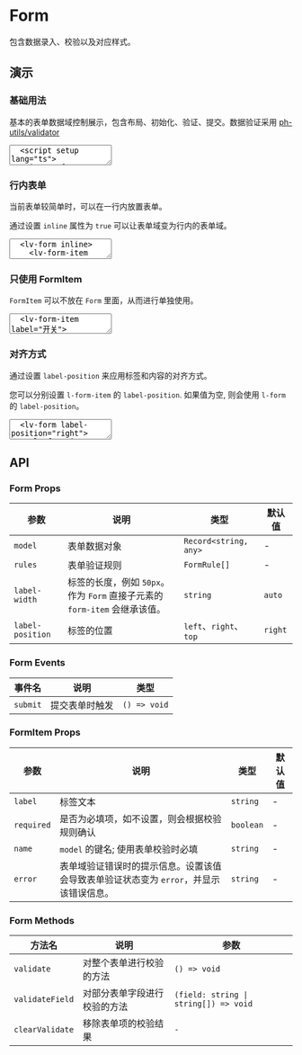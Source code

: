 # Form

包含数据录入、校验以及对应样式。

## 演示

<script setup lang="ts">
  import { reactive, watch, ref, computed } from 'vue'
  import { FormItem, Input, Form, Button, useFormReset } from '../../src'
  import RadioGroup from '../../src/components/radio/RadioGroup.vue'
  import Radio from '../../src/components/radio/Radio.vue'

  const formAlign = ref('right')
  const formItemAlign = ref('null')

  const itemAlign = computed(() => {
    return formItemAlign.value === 'null' ? null : formItemAlign.value
  })

  const { formFields, resetFields } = useFormReset({
    username: '',
    password: ''
  })

  const rules = [
    {
      key: 'username',
      rules: ['required'],
      message: '用户名不能为空'
    },
    {
      key: 'password',
      rules: [/^(?=.*[0-9])(?=.*[a-zA-Z])([a-zA-Z0-9]{6,15})$/],
      message: '密码为6~15位字母+数字'
    }
  ]

  function handleReset() {
    resetFields()
  }
</script>

### 基础用法

基本的表单数据域控制展示，包含布局、初始化、验证、提交。数据验证采用 [ph-utils/validator](https://gitee.com/towardly/ph/wikis/utils/validator)

<ClientOnly>
  <CodePreview>
  <textarea lang="vue">
  <script setup lang="ts">
    import { reactive, watch, ref } from 'vue'
    import { useFormReset } from 'litos-ui-vue'
    const { formFields, resetFields } = useFormReset({
      username: '',
      password: ''
    })
    const rules = [
      {
        key: 'username',
        rules: ['required'],
        message: '用户名不能为空'
      },
      {
        key: 'password',
        rules: [/^(?=.*[0-9])(?=.*[a-zA-Z])([a-zA-Z0-9]{6,15})$/],
        message: '密码为6~15位字母+数字'
      }
    ]
    function handleReset() {
      resetFields()
    }
  </script>
  <template>
    <lv-form :model="formFields" :rules="rules" >
      <lv-form-item label="用户名" required name="username" >
        <lv-input placeholder="请输入用户名" v-model="formFields.username"></lv-input>
      </lv-form-item>
      <lv-form-item label="密码" required name="password">
        <lv-input placeholder="请输入密码" v-model="formFields.password"></lv-input>
      </lv-form-item>
      <lv-form-item label="">
        <lv-button html-type="submit">提交</lv-button>
        <lv-button type="normal" @click="handleReset">重置</lv-button>
      </lv-form-item>
    </lv-form>
  </template>
  </textarea>
  <template #preview>
    <Form :model="formFields" :rules="rules">
      <FormItem label="用户名" name="username">
        <Input placeholder="请输入用户名" v-model="formFields.username"></Input>
      </FormItem>
      <FormItem label="密码" required name="password">
        <Input placeholder="请输入密码" v-model="formFields.password"></Input>
      </FormItem>
      <FormItem label="">
        <Button html-type="submit">提交</Button>
        <Button type="normal" @click="handleReset">重置</Button>
      </FormItem>
    </Form>
  </template>
  </CodePreview>
</ClientOnly>

### 行内表单

当前表单较简单时，可以在一行内放置表单。

通过设置 `inline` 属性为 `true` 可以让表单域变为行内的表单域。

<ClientOnly>
  <CodePreview>
  <textarea lang="vue-html">
  <lv-form inline>
    <lv-form-item label="用户名" required name="username">
      <lv-input placeholder="请输入用户名"></lv-input>
    </lv-form-item>
    <lv-form-item label="密码" required name="password">
      <lv-input placeholder="请输入密码"></lv-input>
    </lv-form-item>
    <lv-form-item>
      <lv-button html-type="submit">提交</lv-button>
    </lv-form-item>
  </lv-form>
  </textarea>
  <template #preview>
    <Form inline>
      <FormItem label="用户名" name="username">
        <Input placeholder="请输入用户名"></Input>
      </FormItem>
      <FormItem label="密码" name="password">
        <Input placeholder="请输入密码"></Input>
      </FormItem>
      <FormItem label="用户名" name="username">
        <Input placeholder="请输入用户名"></Input>
      </FormItem>
      <FormItem label="密码" name="password">
        <Input placeholder="请输入密码"></Input>
      </FormItem>
      <FormItem>
        <Button html-type="submit">提交</Button>
      </FormItem>
    </Form>
  </template>
  </CodePreview>
</ClientOnly>

### 只使用 FormItem

`FormItem` 可以不放在 `Form` 里面，从而进行单独使用。

<ClientOnly>
  <CodePreview>
  <textarea lang="vue-html">
  <lv-form-item label="开关">
    <lv-switch />
  </lv-form-item>
  </textarea>
  </CodePreview>
</ClientOnly>

### 对齐方式

通过设置 `label-position` 来应用标签和内容的对齐方式。

您可以分别设置 `l-form-item` 的 `label-position`. 如果值为空, 则会使用 `l-form` 的 `label-position`。

<ClientOnly>
  <CodePreview>
  <textarea lang="vue-html" v-pre>
  <lv-form label-position="right">
    <lv-form-item label="用户名">
      <lv-input placeholder="请输入用户名"></lv-input>
    </lv-form-item>
    <lv-form-item label="密码">
      <lv-input placeholder="请输入密码"></lv-input>
    </lv-form-item>
    <lv-form-item label="">
      <lv-button html-type="submit">提交</lv-button>
    </lv-form-item>
  </lv-form>
  </textarea>
  <template #preview>
    <Form :label-position="formAlign">
      <FormItem label="FormAlign" :label-position="itemAlign">
        <RadioGroup v-model="formAlign">
          <Radio label="Left" value="left" type="button" />
          <Radio label="Right" value="right" type="button" />
          <Radio label="Top" value="top" type="button" />
        </RadioGroup>
      </FormItem>
      <FormItem label="用户名" :label-position="itemAlign">
        <Input placeholder="请输入用户名"></Input>
      </FormItem>
      <FormItem label="密码" :label-position="itemAlign">
        <Input placeholder="请输入密码"></Input>
      </FormItem>
      <FormItem label="" :label-position="itemAlign">
        <Button html-type="submit">提交</Button>
      </FormItem>
    </Form>
  </template>
  </CodePreview>
</ClientOnly>

## API

### Form Props

<!-- prettier-ignore -->
| 参数 | 说明 | 类型 | 默认值 |
| --- | --- | --- | --- |
| `model` | 表单数据对象 | `Record<string, any>` | - |
| `rules` | 表单验证规则 | `FormRule[]` | - |
| `label-width` | 标签的长度，例如 `50px`。 作为 `Form` 直接子元素的 `form-item` 会继承该值。 | `string` | `auto` |
| `label-position` | 标签的位置 | `left`、`right`、`top` | `right` |

### Form Events

| 事件名   | 说明           | 类型         |
| -------- | -------------- | ------------ |
| `submit` | 提交表单时触发 | `() => void` |

### FormItem Props

<!-- prettier-ignore -->
| 参数 | 说明 | 类型 | 默认值 |
| --- | --- | --- | --- |
| `label` | 标签文本 | `string`  | - |
| `required` | 是否为必填项，如不设置，则会根据校验规则确认 | `boolean` | - |
| `name` | `model` 的键名; 使用表单校验时必填 | `string` | - |
| `error`| 表单域验证错误时的提示信息。设置该值会导致表单验证状态变为 `error`，并显示该错误信息。 | `string`  | - |

### Form Methods

<!-- prettier-ignore -->
| 方法名 | 说明 | 参数 |
| ------ | ---- | ---- |
| `validate` | 对整个表单进行校验的方法 | `() => void` |
| `validateField` | 对部分表单字段进行校验的方法 | `(field: string \| string[]) => void` |
| `clearValidate` | 移除表单项的校验结果 | `-` |

